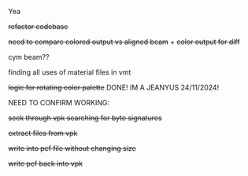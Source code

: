 Yea

~~refactor codebase~~

~~need to compare colored output vs aligned beam~~ + ~~color output for diff~~

cym beam??

finding all uses of material files in vmt

~~logic for rotating color palette~~ DONE! IM A JEANYUS 24/11/2024!


NEED TO CONFIRM WORKING:

~~seek through vpk searching for byte signatures~~

~~extract files from vpk~~

~~write into pcf file without changing size~~

~~write pcf back into vpk~~